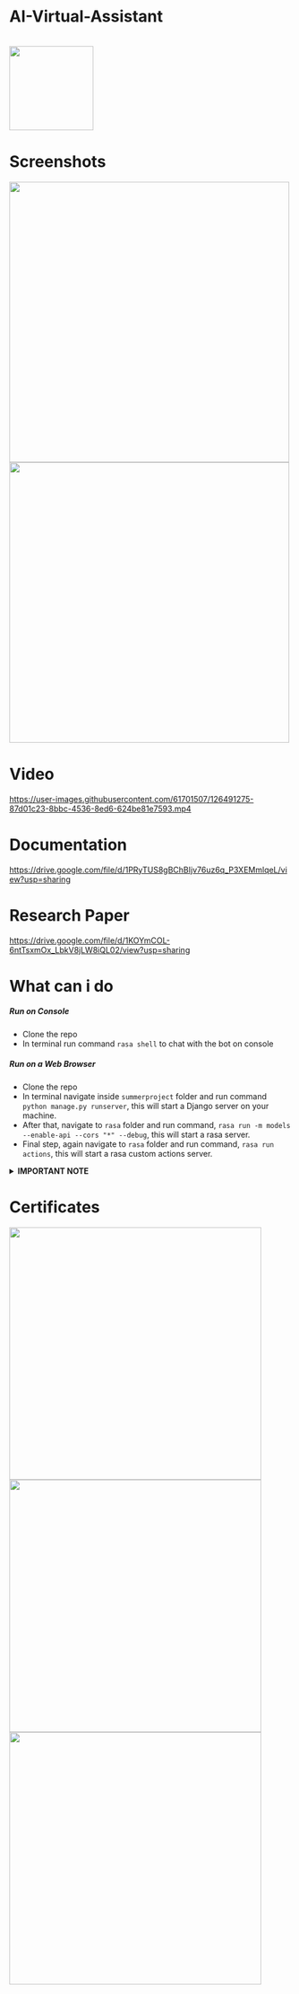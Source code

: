 
# AI-Virtual-Assistant
<br />
<img src="https://user-images.githubusercontent.com/61701507/131873230-500d0256-84fc-43f9-b549-e7cee271c7bd.gif" height=150px/>

# Screenshots
<img src="https://user-images.githubusercontent.com/61701507/131874150-5659df11-1065-4804-9a72-b62befad3817.png" width="auto" height="500px"/><img src="https://user-images.githubusercontent.com/61701507/131874107-c78596f8-8882-4f56-ae78-410b88de13cc.png" width="auto" height="500px"/>

# Video
https://user-images.githubusercontent.com/61701507/126491275-87d01c23-8bbc-4536-8ed6-624be81e7593.mp4

# Documentation
https://drive.google.com/file/d/1PRyTUS8gBChBIjv76uz6q_P3XEMmlqeL/view?usp=sharing

# Research Paper
https://drive.google.com/file/d/1KOYmCOL-6ntTsxmOx_LbkV8jLW8iQL02/view?usp=sharing

# What can i do
##### Run on Console
* Clone the repo
* In terminal run command ```rasa shell``` to chat with the bot on console

##### Run on a Web Browser
* Clone the repo
* In terminal navigate inside ```summerproject``` folder and run command ```python manage.py runserver```, this will start a Django server on your machine.
* After that, navigate to ```rasa``` folder and run command, ```rasa run -m models --enable-api --cors "*" --debug```, this will start a rasa server.
* Final step, again navigate to ```rasa``` folder and run command, ```rasa run actions```, this will start a rasa custom actions server.
<details>
  <summary><b>IMPORTANT NOTE</b></summary>
  <p>make sure you train the model after cloning the repo or after making any changes to the code.</p>
  <p>To train the model, navigate to <b>rasa</b> folder and run command <b>rasa train</b></p>
</details>

# Certificates
<img src="https://user-images.githubusercontent.com/61701507/126493240-858f37ae-eb1c-4657-ae11-cac768144385.jpg" height="450px" /> <img src="https://user-images.githubusercontent.com/61701507/126493267-ea1dac78-0c2f-4270-89fc-2fb86c59f026.jpg" height="450px" /> <img src="https://user-images.githubusercontent.com/61701507/126493255-c3c00f54-1843-4778-a569-2b9d9b81c05c.jpg" height="450px" />
